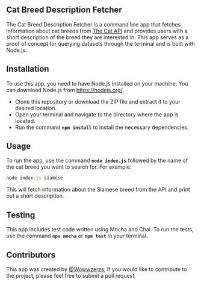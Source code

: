 ## Cat Breed Description Fetcher

The Cat Breed Description Fetcher is a command line app that fetches information about cat breeds from [The Cat API](https://thecatapi.com/) and provides users with a short description of the breed they are interested in. This app serves as a proof of concept for querying datasets through the terminal and is built with Node.js.

## Installation

To use this app, you need to have Node.js installed on your machine. You can download Node.js from https://nodejs.org/.

- Clone this repository or download the ZIP file and extract it to your desired location.
- Open your terminal and navigate to the directory where the app is located.
- Run the command **`npm install`** to install the necessary dependencies.

## Usage

To run the app, use the command **`node index.js`** followed by the name of the cat breed you want to search for. For example:

```js
node index.js siamese
```
This will fetch information about the Siamese breed from the API and print out a short description.

## Testing 

This app includes test code written using Mocha and Chai. To run the tests, use the command **`npx mocha`** or **`npm test`** in your terminal.

## Contributors

This app was created by [@Wowwzerzs.](https://github.com/Wowwzerzs) If you would like to contribute to the project, please feel free to submit a pull request.